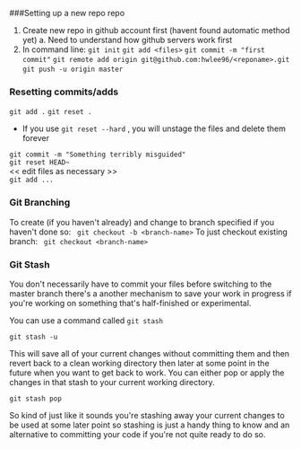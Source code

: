 ###Setting up a new repo repo

1. Create new repo in github account first (havent found automatic method yet)
		a. Need to understand how github servers work first
2. In command line:
	```git init```
	```git add <files>```
	```git commit -m "first commit"```
	```git remote add origin git@github.com:hwlee96/<reponame>.git```
	```git push -u origin master```
	
### Resetting commits/adds

```git add .```
```git reset .```
* If you use ```git reset --hard``` , you will unstage the files and delete them forever
	
```git commit -m "Something terribly misguided"```     
```git reset HEAD~```                                    
<< edit files as necessary >>                              
```git add ...```  


### Git Branching
To create (if you haven't already) and change to branch specified if you haven't done so:
``` git checkout -b <branch-name>``` 
To just checkout existing branch:
``` git checkout <branch-name>``` 

### Git Stash
You don't necessarily have to commit your files before switching to the master branch there's a another mechanism to save your work in progress if you're working on something that's half-finished or experimental.

You can use a command called ```git stash``` 

```git stash -u```

This will save all of your current changes without committing them and then revert back to a clean working directory then later at some point in the future when you want to get back to work. You can either pop or apply the changes in that stash to your current working directory.

```git stash pop```

So kind of just like it sounds you're stashing away your current changes to be used at some later point so stashing is just a handy thing to know and an alternative to committing your code if you're not quite ready to do so.
